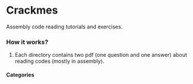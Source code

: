 # Crackmes
Assembly code reading tutorials and exercises.

### How it works?

1. Each directory contains two pdf (one question and one answer) about reading codes (mostly in assembly).


#### Categories


